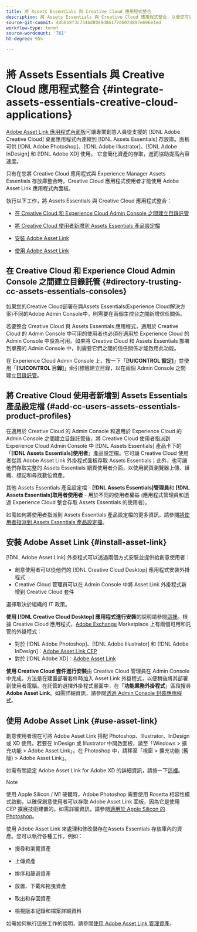 ```yaml
---
title: 將 Assets Essentials 與 Creative Cloud 應用程式整合
description: 將 Assets Essentials 與 Creative Cloud 應用程式整合，以便您可以使用 Adobe Asset Link 應用程式內面板，從受支援的  [!DNL Adobe Creative Cloud]  桌面應用程式中連接到  [!DNL Assets Essentials]  存放庫。
source-git-commit: 44b8b8f3c734bd80e9d86177d607d897e696e4ed
workflow-type: tm+mt
source-wordcount: '761'
ht-degree: 95%

---
```


# 將 Assets Essentials 與 Creative Cloud 應用程式整合 {#integrate-assets-essentials-creative-cloud-applications}

[Adobe Asset Link 應用程式內面板](https://www.adobe.com/tw/creativecloud/business/enterprise/adobe-asset-link.html)可讓專業創意人員從支援的 [!DNL Adobe Creative Cloud] 桌面應用程式內連線到 [!DNL Assets Essentials] 存放庫。面板可供 [!DNL Adobe Photoshop]、[!DNL Adobe Illustrator]、[!DNL Adobe InDesign] 和 [!DNL Adobe XD] 使用。 它會簡化資產的存取，進而協助提高內容速度。

只有在您將 Creative Cloud 應用程式與 Experience Manager Assets Essentials 存放庫整合時，Creative Cloud 應用程式使用者才能使用 Adobe Asset Link 應用程式內面板。

執行以下工作，將 Assets Essentials 與 Creative Cloud 應用程式整合：

* [在 Creative Cloud 和 Experience Cloud Admin Console 之間建立目錄託管](#directory-trusting-cc-assets-essentials-consoles)

* [將 Creative Cloud 使用者新增到 Assets Essentials 產品設定檔](#add-cc-users-assets-essentials-product-profiles)

* [安裝 Adobe Asset Link](#install-asset-link)

* [使用 Adobe Asset Link](#use-asset-link)

## 在 Creative Cloud 和 Experience Cloud Admin Console 之間建立目錄託管 {#directory-trusting-cc-assets-essentials-consoles}

如果您的Creative Cloud部署在與Assets Essentials(Experience Cloud解決方案)不同的Adobe Admin Console中，則需要在兩個主控台之間新增信任關係。

若要整合 Creative Cloud 與 Assets Essentials 應用程式，適用於 Creative Cloud 的 Admin Console 中可用的使用者也必須在適用於 Experience Cloud 的 Admin Console 中設為可用。如果將 Creative Cloud 和 Assets Essentials 部署到單獨的 Admin Console 中，則需要它們之間的信任關係才能啟用此功能。

在 Experience Cloud Admin Console 上，按一下「**[!UICONTROL 設定]**」並使用「**[!UICONTROL 目錄]**」索引標籤建立目錄，以在兩個 Admin Console 之間建立[目錄託管](https://helpx.adobe.com/enterprise/using/set-up-identity.html#directory-trusting)。

## 將 Creative Cloud 使用者新增到 Assets Essentials 產品設定檔 {#add-cc-users-assets-essentials-product-profiles}

在適用於 Creative Cloud 的 Admin Console 和適用於 Experience Cloud 的 Admin Console 之間建立目錄託管後，將 Creative Cloud 使用者指派到 Experience Cloud Admin Console 中 [!DNL Assets Essentials] 產品卡下的「**[!DNL Assets Essentials]使用者**」產品設定檔。它可讓 Creative Cloud 使用者從其 Adobe Asset Link 外掛程式面板存取 Assets Essentials；此外，也可讓他們存取完整的 Assets Essentials 網頁使用者介面，以使用網頁瀏覽器上傳、組織、標記和尋找數位資產。

其他 Assets Essentials 產品設定檔 - **[!DNL Assets Essentials]管理員**&#x200B;和 **[!DNL Assets Essentials]取用者使用者** - 用於不同的使用者權益 (應用程式管理員和透過 Experience Cloud 整合存取 Assets Essentials 的使用者)。

如需如何將使用者指派到 Assets Essentials 產品設定檔的更多資訊，請參閱[將使用者指派到 Assets Essentials 產品設定檔](deploy-administer.md#add-users-to-product-profiles)。

## 安裝 Adobe Asset Link {#install-asset-link}

[!DNL Adobe Asset Link] 外掛程式可以透過兩個方式安裝並提供給創意使用者：

* 創意使用者可以從他們的 [!DNL Creative Cloud Desktop] 應用程式安裝外掛程式
* Creative Cloud 管理員可以在 Admin Console 中將 Asset Link 外掛程式新增到 Creative Cloud 套件

選擇取決於組織的 IT 政策。

**使用 [!DNL Creative Cloud Desktop] 應用程式進行安裝**&#x200B;的說明請參閱[這裡](https://helpx.adobe.com/creative-cloud/kb/installingextensionsandaddons.html)。根據 Creative Cloud 應用程式，[Adobe Exchange](https://exchange.adobe.com/) Marketplace 上有兩個可用和託管的外掛程式：

* 對於 [!DNL Adobe Photoshop]、[!DNL Adobe Illustrator] 和 [!DNL Adobe InDesign]：[Adobe Asset Link CEP](https://exchange.adobe.com/creativecloud.details.106875.adobe-asset-link-cep.html)
* 對於 [!DNL Adobe XD]：[Adobe Asset Link](https://exchange.adobe.com/creativecloud/plugindetails.html/app/cc/61d229b9)

**使用 Creative Cloud 套件進行安裝**&#x200B;由 Creative Cloud 管理員在 Admin Console 中完成，方法是在建置部署套件時加入 Asset Link 外掛程式，以便稍後將其部署到使用者電腦。在託管的選擇外掛程式畫面中，在「**功能業務外掛程式**」區段搜尋 **Adobe Asset Link**。如需詳細資訊，請參閱[透過 Admin Console 封裝應用程式](https://helpx.adobe.com/enterprise/using/package-apps-admin-console.html)。

## 使用 Adobe Asset Link {#use-asset-link}

創意使用者現在可將 Adobe Asset Link 搭配 Photoshop、Illustrator、InDesign 或 XD 使用。若要在 InDesign 或 Illustrator 中開啟面板，請至「Windows > 擴充功能 > Adobe Asset Link」。在 Photoshop 中，請移至「視窗 > 擴充功能 (舊版) > Adobe Asset Link」。

如需有關設定 Adobe Asset Link for Adobe XD 的詳細資訊，請按一下[這裡](https://helpx.adobe.com/tw/enterprise/using/adobe-asset-link-for-xd.html)。

>[!NOTE]
>
>使用 Apple Silicon / M1 硬體時，Adobe Photoshop 需要使用 Rosetta 相容性模式啟動，以確保創意使用者可以存取 Adobe Asset Link 面板，因為它是使用 CEP 擴展技術建置的。如需詳細資訊，請參閱[適用於 Apple Silicon 的 Photoshop](https://helpx.adobe.com/photoshop/kb/photoshop-for-apple-silicon.html)。


使用 Adobe Asset Link 來處理和修改儲存在Assets Essentials 存放庫內的資產。您可以執行各種工作，例如：

* 搜尋和瀏覽資產

* 上傳資產

* 排序和篩選資產

* 放置、下載和拖曳資產

* 取出和存回資產

* 檢視版本記錄和檔案詳細資料

如需如何執行這些工作的說明，請參閱[使用 Adobe Asset Link 管理資產](https://helpx.adobe.com/in/enterprise/using/manage-assets-using-adobe-asset-link.html)。
